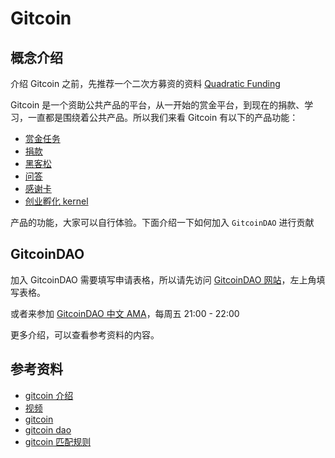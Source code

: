 # Gitcoin

## 概念介绍

介绍 Gitcoin 之前，先推荐一个二次方募资的资料 [Quadratic Funding](https://wtfisqf.com/)

Gitcoin 是一个资助公共产品的平台，从一开始的赏金平台，到现在的捐款、学习，一直都是围绕着公共产品。所以我们来看 Gitcoin 有以下的产品功能：

- [赏金任务](https://gitcoin.co/explorer)
- [捐款](https://gitcoin.co/grants/)
- [黑客松](https://gitcoin.co/hackathons)
- [问答](https://gitcoin.co/quests)
- [感谢卡](https://gitcoin.co/kudos)
- [创业孵化 kernel](https://kernel.community/)

产品的功能，大家可以自行体验。下面介绍一下如何加入 `GitcoinDAO` 进行贡献

## GitcoinDAO

加入 GitcoinDAO 需要填写申请表格，所以请先访问 [GitcoinDAO 网站](http://gitcoindao.com/)，左上角填写表格。

或者来参加 [GitcoinDAO 中文 AMA](http://gitcoinchina.com/)，每周五 21:00 - 22:00

更多介绍，可以查看参考资料的内容。

## 参考资料

- [gitcoin 介绍](https://docs.qq.com/doc/DTUFwUmJnQ2l4VnJz)
- [视频](https://www.bilibili.com/video/BV1Y5411w77b/)
- [gitcoin](https://gitcoin.co/blog/gitcoin-grants-quadratic-funding-for-the-world/)
- [gitcoin dao](https://gitcoin.notion.site/gitcoin/GitcoinDAO-22431fe7c9794d99986a028c23ce56b5)
- [gitcoin 匹配规则](https://gitcoin.co/blog/grants-round-12-matching-caps/)
